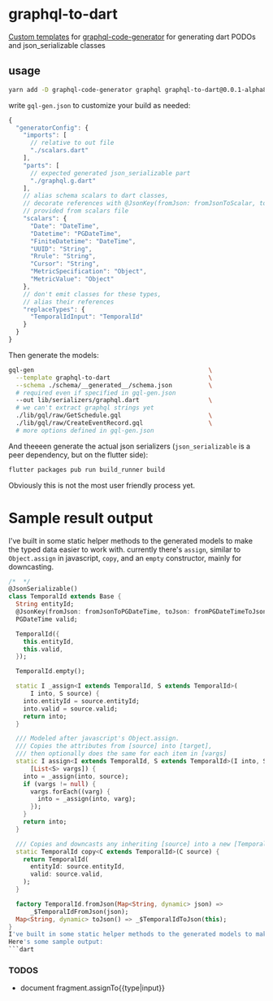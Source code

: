 # graphql-to-dart
[Custom templates](https://github.com/dotansimha/graphql-code-generator/blob/master/packages/graphql-codegen-generators/CUSTOM_TEMPLATES.md) for [graphql-code-generator](https://github.com/dotansimha/graphql-code-generator) for generating dart PODOs and json_serializable classes

## usage
```bash
yarn add -D graphql-code-generator graphql graphql-to-dart@0.0.1-alpha8
```
write `gql-gen.json` to customize your build as needed:
```javascript
{
  "generatorConfig": {
    "imports": [
      // relative to out file
      "./scalars.dart"
    ],
    "parts": [
      // expected generated json_serializable part
      "./graphql.g.dart"
    ],
    // alias schema scalars to dart classes,
    // decorate references with @JsonKey(fromJson: fromJsonToScalar, toJson: fromScalarToJson)
    // provided from scalars file
    "scalars": {
      "Date": "DateTime",
      "Datetime": "PGDateTime",
      "FiniteDatetime": "DateTime",
      "UUID": "String",
      "Rrule": "String",
      "Cursor": "String",
      "MetricSpecification": "Object",
      "MetricValue": "Object"
    },
    // don't emit classes for these types, 
    // alias their references
    "replaceTypes": {
      "TemporalIdInput": "TemporalId"
    }
  }
}
```
Then generate the models:
```bash
gql-gen                                                \
  --template graphql-to-dart                           \
  --schema ./schema/__generated__/schema.json          \
  # required even if specified in gql-gen.json
  --out lib/serializers/graphql.dart                   \
  # we can't extract graphql strings yet
  ./lib/gql/raw/GetSchedule.gql                        \
  ./lib/gql/raw/CreateEventRecord.gql                  \
  # more options defined in gql-gen.json
```
And theeeen generate the actual json serializers (`json_serializable` is a peer dependency, but on the flutter side):
```bash
flutter packages pub run build_runner build
```

Obviously this is not the most user friendly process yet.

# Sample result output
I've built in some static helper methods to the generated models to make the typed data easier to work with. currently there's `assign`, similar to `Object.assign` in javascript, `copy`, and an `empty` constructor, mainly for downcasting. 
```dart
/*  */
@JsonSerializable()
class TemporalId extends Base {
  String entityId;
  @JsonKey(fromJson: fromJsonToPGDateTime, toJson: fromPGDateTimeToJson)
  PGDateTime valid;

  TemporalId({
    this.entityId,
    this.valid,
  });

  TemporalId.empty();

  static I _assign<I extends TemporalId, S extends TemporalId>(
      I into, S source) {
    into.entityId = source.entityId;
    into.valid = source.valid;
    return into;
  }

  /// Modeled after javascript's Object.assign.
  /// Copies the attributes from [source] into [target],
  /// then optionally does the same for each item in [vargs]
  static I assign<I extends TemporalId, S extends TemporalId>(I into, S source,
      [List<S> vargs]) {
    into = _assign(into, source);
    if (vargs != null) {
      vargs.forEach((varg) {
        into = _assign(into, varg);
      });
    }
    return into;
  }

  /// Copies and downcasts any inheriting [source] into a new [TemporalId]
  static TemporalId copy<C extends TemporalId>(C source) {
    return TemporalId(
      entityId: source.entityId,
      valid: source.valid,
    );
  }

  factory TemporalId.fromJson(Map<String, dynamic> json) =>
      _$TemporalIdFromJson(json);
  Map<String, dynamic> toJson() => _$TemporalIdToJson(this);
}
I've built in some static helper methods to the generated models to make the typed data easier to work with. currently there's `assign`, similar to `Object.assign` in javascript, and `copy`. 
Here's some sample output:
```dart
```

### TODOS
* document fragment.assignTo{{type|input}}
